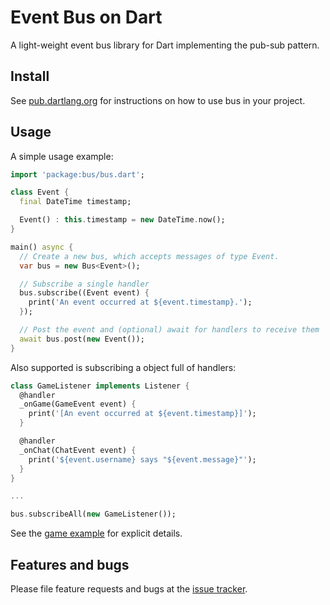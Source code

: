 # Event Bus on Dart

A light-weight event bus library for Dart implementing the pub-sub pattern.

## Install

See [pub.dartlang.org][install] for instructions on how to use bus in your project.

## Usage

A simple usage example:

```dart
import 'package:bus/bus.dart';

class Event {
  final DateTime timestamp;

  Event() : this.timestamp = new DateTime.now();
}

main() async {
  // Create a new bus, which accepts messages of type Event.
  var bus = new Bus<Event>();

  // Subscribe a single handler
  bus.subscribe((Event event) {
    print('An event occurred at ${event.timestamp}.');
  });

  // Post the event and (optional) await for handlers to receive them 
  await bus.post(new Event());
}
```

Also supported is subscribing a object full of handlers:

```dart
class GameListener implements Listener {
  @handler
  _onGame(GameEvent event) {
    print('[An event occurred at ${event.timestamp}]');
  }

  @handler
  _onChat(ChatEvent event) {
    print('${event.username} says "${event.message}"');
  }
}

...

bus.subscribeAll(new GameListener());
```

See the [game example][game] for explicit details.

## Features and bugs

Please file feature requests and bugs at the [issue tracker][tracker].

[install]: https://pub.dartlang.org/packages/bus#-pkg-tab-installing
[game]: https://github.com/thekeenant/dart-bus/blob/master/example/rxbus_game.dart
[tracker]: https://github.com/thekeenant/dart-bus/issues